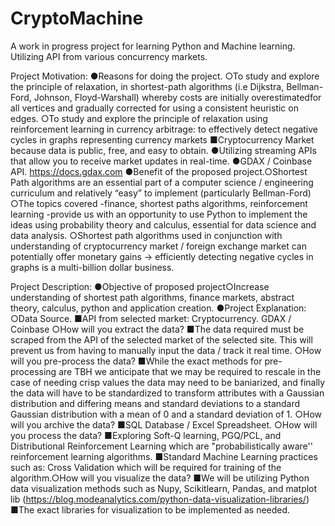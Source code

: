 # CryptoMachine
A work in progress project for learning Python and Machine learning. Utilizing API from various concurrency markets.  

Project Motivation:
●Reasons for doing the project.
  ○To study and explore the principle of relaxation, in shortest-path algorithms (i.e Dijkstra, Bellman-Ford, Johnson, Floyd-Warshall)  whereby costs are initially overestimatedfor all vertices and gradually corrected for using a consistent heuristic on edges.
  ○To study and explore the principle of relaxation using reinforcement learning in currency arbitrage: to effectively detect negative cycles in graphs representing currency markets
    ■Cryptocurrency Market because data is public, free, and easy to obtain.
      ●Utilizing streaming APIs that allow you to receive market updates in real-time.
      ●GDAX / Coinbase API. https://docs.gdax.com
●Benefit of the proposed project.○Shortest Path algorithms are an essential part of a computer science / engineering curriculum and relatively “easy” to implement (particularly Bellman-Ford)
  ○The topics covered -finance, shortest paths algorithms, reinforcement learning -provide us with an opportunity to use Python to implement the ideas using probability theory and calculus,  essential for data science and data analysis.
  ○Shortest path algorithms used in conjunction with understanding of cryptocurrency market / foreign exchange market can potentially offer monetary gains → efficiently detecting negative cycles in graphs is a multi-billion dollar business.
  
 Project Description:
 ●Objective of proposed project○Increase understanding of shortest path algorithms, finance markets, abstract theory, calculus, python and application creation. 
 ●Project Explanation:
   ○Data Source. 
    ■API from selected market: Cryptocurrency. GDAX / Coinbase
   ○How will you extract the data?
    ■The data required must be scraped from the API of the selected market of the selected site. This will prevent us from having to manually input the data / track it real time. 
   ○How will you pre-process the data?
      ■While the exact methods for pre-processing are TBH we anticipate that we may be required to rescale in the case of needing crisp values the data may need to be baniarized, and finally the data will have to be standardized to transform attributes with a Gaussian distribution and differing means and standard deviations to a standard Gaussian distribution with a mean of 0 and a standard deviation of 1.
   ○How will you archive the data?
      ■SQL Database / Excel Spreadsheet. 
   ○How will you process the data?
      ■Exploring Soft-Q learning, PGQ/PCL, and Distributional Reinforcement Learning which are "probabilistically aware'' reinforcement learning algorithms.
      ■Standard Machine Learning practices such as: Cross Validation which will be required for training of the algorithm.○How will you visualize the data?
      ■We will be utilizing Python data visualization methods such as  Nupy, Scikitlearn, Pandas, and matplot lib (https://blog.modeanalytics.com/python-data-visualization-libraries/)
      ■The exact libraries for visualization to be implemented as needed. 

